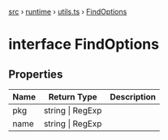 [src](src.md) &rsaquo; [runtime](src-runtime.md) &rsaquo; [utils.ts](src-runtime-utils.ts.md) &rsaquo; [FindOptions](src-runtime-utils.ts-FindOptions.md)
# interface FindOptions
## Properties
|Name|Return Type|Description|
|---|---|---|
|pkg|string \| RegExp||
|name|string \| RegExp||
